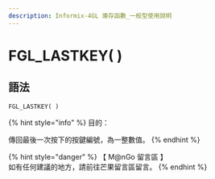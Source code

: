 ```yaml
---
description: Informix-4GL 庫存函數_一般型使用說明
---
```


# FGL\_LASTKEY( )

## 語法

```
FGL_LASTKEY( )
```

{% hint style="info" %}
目的：

傳回最後一次按下的按鍵編號，為一整數值。
{% endhint %}

{% hint style="danger" %}
【 M@nGo 留言區 】\
如有任何建議的地方，請前往芒果留言區留言。
{% endhint %}
